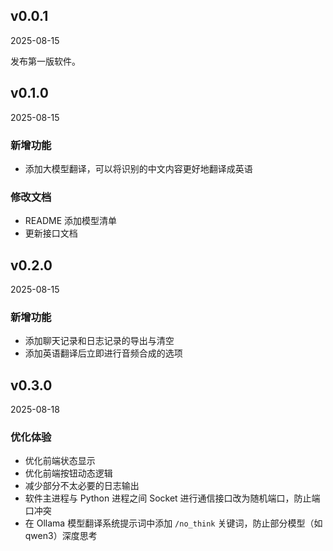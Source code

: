 ## v0.0.1

2025-08-15

发布第一版软件。

## v0.1.0

2025-08-15

### 新增功能

- 添加大模型翻译，可以将识别的中文内容更好地翻译成英语

### 修改文档

- README 添加模型清单
- 更新接口文档

## v0.2.0

2025-08-15

### 新增功能

- 添加聊天记录和日志记录的导出与清空
- 添加英语翻译后立即进行音频合成的选项

## v0.3.0

2025-08-18

### 优化体验

- 优化前端状态显示
- 优化前端按钮动态逻辑
- 减少部分不太必要的日志输出
- 软件主进程与 Python 进程之间 Socket 进行通信接口改为随机端口，防止端口冲突
- 在 Ollama 模型翻译系统提示词中添加 `/no_think` 关键词，防止部分模型（如 qwen3）深度思考